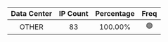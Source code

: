| Data Center | IP Count | Percentage | Freq |
|:------------:|:--------:|:-----------:|:-----:|
| OTHER | 83 | 100.00% | 🟢 |